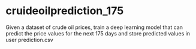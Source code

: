 # cruideoilprediction_175
Given a dataset of crude oil prices, train a deep learning model that can predict the price values for the next 175 days and store predicted values in user prediction.csv
